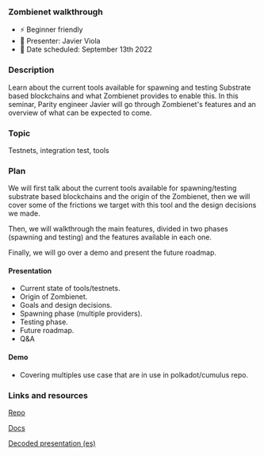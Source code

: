 ### Zombienet walkthrough

* ⚡️ Beginner friendly
* 👤 Presenter: Javier Viola
* 📆 Date scheduled: September 13th 2022

### Description

Learn about the current tools available for spawning and testing Substrate based blockchains and what Zombienet provides to enable this. 
In this seminar, Parity engineer Javier will go through Zombienet's features and an overview of what can be expected to come.

### Topic

Testnets, integration test, tools

### Plan

We will first talk about the current tools available for spawning/testing substrate based blockchains and the origin of the Zombienet, then we will cover some of the frictions we target with this tool and the design decisions we made. 

Then, we will walkthrough the main features, divided in two phases (spawning and testing) and the features available in each one.

Finally, we will go over a demo and present the future roadmap.

#### Presentation

 - Current state of tools/testnets.
 - Origin of Zombienet.
 - Goals and design decisions.
 - Spawning phase (multiple providers).
 - Testing phase.
 - Future roadmap.
 - Q&A

#### Demo

- Covering multiples use case that are in use in polkadot/cumulus repo.

### Links and resources

[Repo](https://github.com/paritytech/zombienet)

[Docs](https://paritytech.github.io/zombienet/book/)

[Decoded presentation (es)](https://www.youtube.com/watch?v=lcNej9W0DZ4)

